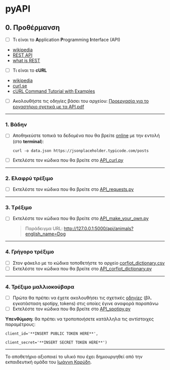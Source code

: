 # pyAPI

## 0. Προθέρμανση
- [ ] Τι είναι το **A**pplication **P**rogramming **I**nterface (API)
* [wikipedia](https://en.wikipedia.org/wiki/API)
* [REST API](https://www.redhat.com/en/topics/api/what-is-a-rest-api)
* [what is REST](https://restfulapi.net/)

- [ ] Τι είναι το **cURL**
* [wikipedia](https://en.wikipedia.org/wiki/CURL)
* [curl.se](https://curl.se/)
* [cURL Command Tutorial with Examples](https://github.com/diogenisAl/pyAPI/blob/main/additional_files/cURL%20Command%20Tutorial%20with%20Examples.pdf)

- [ ] Ακολουθήστε τις οδηγίες βάσει του αρχείου: [Προεργασία για το εργαστήριο σχετικά με τα API.pdf](https://github.com/diogenisAl/pyAPI/blob/main/additional_files/%CE%A0%CF%81%CE%BF%CE%B5%CF%81%CE%B3%CE%B1%CF%83%CE%AF%CE%B1%20%CE%B3%CE%B9%CE%B1%20%CF%84%CE%BF%20%CE%B5%CF%81%CE%B3%CE%B1%CF%83%CF%84%CE%AE%CF%81%CE%B9%CE%BF%20%CF%83%CF%87%CE%B5%CF%84%CE%B9%CE%BA%CE%AC%20%CE%BC%CE%B5%20%CF%84%CE%B1%20API.pdf)

---

### 1. Βάδην
- [ ] Αποθηκεύστε τοπικά τα δεδομένα που θα βρείτε [online](https://jsonplaceholder.typicode.com/posts) με την εντολή (στο **terminal**):

    `curl -o data.json https://jsonplaceholder.typicode.com/posts`

- [ ] Εκτελέστε τον κώδικα που θα βρείτε στο [API_curl.py](https://github.com/diogenisAl/pyAPI/blob/main/source_code/API_curl.py)

---

### 2. Ελαφρύ τρέξιμο
- [ ] Εκτελέστε τον κώδικα που θα βρείτε στο [API_requests.py](https://github.com/diogenisAl/pyAPI/blob/main/source_code/API_requests.py)

---

### 3. Tρέξιμο
- [ ] Εκτελέστε τον κώδικα που θα βρείτε στο [API_make_your_own.py](https://github.com/diogenisAl/pyAPI/blob/main/source_code/API_make_your_own.py)
    > Παράδειγμα URL: http://127.0.0.1:5000/api/animals?english_name=Dog

---

### 4. Γρήγορο τρέξιμο
- [ ] Στον φάκελο με το κώδικα τοποθετήστε το αρχείο [corfiot_dictionary.csv](https://github.com/diogenisAl/pyAPI/blob/main/additional_files/corfiot_dictionary.csv)
- [ ] Εκτελέστε τον κώδικα που θα βρείτε στο [API_corfiot_dictionary.py](https://github.com/diogenisAl/pyAPI/blob/main/source_code/API_corfiot_dictionary.py)

---

### 4. Τρέξιμο μαλλιοκούβαρα
- [ ] Πρώτα θα πρέπει να έχετε ακολουθήσει τις σχετικές [οδηγίες](https://github.com/diogenisAl/pyAPI/blob/main/additional_files/%CE%A0%CF%81%CE%BF%CE%B5%CF%81%CE%B3%CE%B1%CF%83%CE%AF%CE%B1%20%CE%B3%CE%B9%CE%B1%20%CF%84%CE%BF%20%CE%B5%CF%81%CE%B3%CE%B1%CF%83%CF%84%CE%AE%CF%81%CE%B9%CE%BF%20%CF%83%CF%87%CE%B5%CF%84%CE%B9%CE%BA%CE%AC%20%CE%BC%CE%B5%20%CF%84%CE%B1%20API.pdf) (βλ. εγκατάσταση spotipy, tokens) στις οποίες έγινε αναφορά παραπάνω
- [ ] Εκτελέστε τον κώδικα που θα βρείτε στο [API_spotipy.py](https://github.com/diogenisAl/pyAPI/blob/main/source_code/API_spotipy.py)

**Υπενθύμιση:** θα πρέπει να τροποποιήσετε κατάλληλα τις αντίστοιχες παραμέτρους:

`client_id='**INSERT PUBLIC TOKEN HERE**',`

`client_secret='**INSERT SECRET TOKEN HERE**')`


---

Το αποθετήριο αξιοποιεί το υλικό που έχει δημιουργηθεί από την εκπαιδευτική ομάδα του [Ιωάννη Καρύδη](https://github.com/ioanniskarydis).
